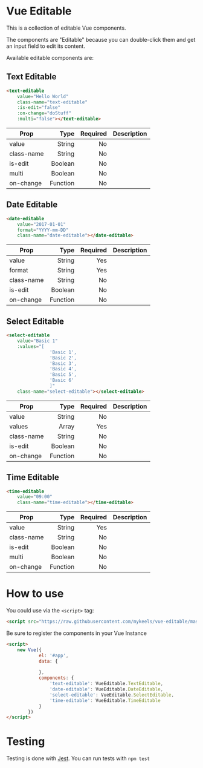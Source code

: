 # Vue Editable

This is a collection of editable Vue components.

The components are "Editable" because you can double-click them and get an input field to edit its content.

Available editable components are:

## Text Editable

```html
<text-editable 
    value="Hello World" 
    class-name="text-editable"
    :is-edit="false" 
    :on-change="doStuff"
    :multi="false"></text-editable>
```

| Prop       | Type     | Required | Description |
| ---------- | --------:| --------:| ----:|
| value      | String   | No       |  |
| class-name | String   | No       |  |
| is-edit    | Boolean  | No       |  |
| multi      | Boolean  | No       |  |
| on-change  | Function | No       |  |


## Date Editable

```html
<date-editable 
    value="2017-01-01" 
    format="YYYY-mm-DD" 
    class-name="date-editable"></date-editable>
```

| Prop       | Type     | Required | Description |
| ---------- | --------:| --------:| ----:|
| value      | String   | Yes       |  |
| format     | String   | Yes       |  |
| class-name | String   | No       |  |
| is-edit    | Boolean  | No       |  |
| on-change  | Function | No       |  |

## Select Editable

```html
<select-editable 
    value="Basic 1" 
    :values="[
                'Basic 1',
                'Basic 2',
                'Basic 3',
                'Basic 4',
                'Basic 5',
                'Basic 6'
                ]" 
    class-name="select-editable"></select-editable>
```

| Prop       | Type     | Required | Description |
| ---------- | --------:| --------:| ----:|
| value      | String   | No       |  |
| values     | Array    | Yes      |  |
| class-name | String   | No       |  |
| is-edit    | Boolean  | No       |  |
| on-change  | Function | No       |  |

## Time Editable

```html
<time-editable 
    value="09:00" 
    class-name="time-editable"></time-editable>
```

| Prop       | Type     | Required | Description |
| ---------- | --------:| --------:| ----:|
| value      | String   | Yes      |  |
| class-name | String   | No       |  |
| is-edit    | Boolean  | No       |  |
| multi      | Boolean  | No       |  |
| on-change  | Function | No       |  |


# How to use

You could use via the `<script>` tag:

```html
<script src="https://raw.githubusercontent.com/mykeels/vue-editable/master/build/vue-editable.min.js"></script>
```

Be sure to register the components in your Vue Instance

```html
<script>
    new Vue({
            el: '#app',
            data: {
                
            },
            components: {
                'text-editable': VueEditable.TextEditable,
                'date-editable': VueEditable.DateEditable,
                'select-editable': VueEditable.SelectEditable,
                'time-editable': VueEditable.TimeEditable
            }
        })
</script>
```

# Testing

Testing is done with [Jest](https://github.com/facebook/jest). You can run tests with `npm test`